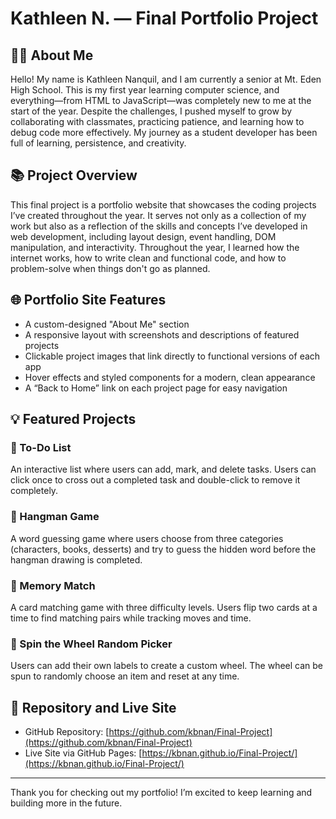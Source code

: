 # Kathleen N. — Final Portfolio Project

## 👩‍💻 About Me

Hello! My name is Kathleen Nanquil, and I am currently a senior at Mt. Eden High School. This is my first year learning computer science, and everything—from HTML to JavaScript—was completely new to me at the start of the year. Despite the challenges, I pushed myself to grow by collaborating with classmates, practicing patience, and learning how to debug code more effectively. My journey as a student developer has been full of learning, persistence, and creativity.

## 📚 Project Overview

This final project is a portfolio website that showcases the coding projects I’ve created throughout the year. It serves not only as a collection of my work but also as a reflection of the skills and concepts I’ve developed in web development, including layout design, event handling, DOM manipulation, and interactivity. Throughout the year, I learned how the internet works, how to write clean and functional code, and how to problem-solve when things don't go as planned.

## 🌐 Portfolio Site Features

- A custom-designed "About Me" section
- A responsive layout with screenshots and descriptions of featured projects
- Clickable project images that link directly to functional versions of each app
- Hover effects and styled components for a modern, clean appearance
- A “Back to Home” link on each project page for easy navigation

## 💡 Featured Projects

### 📝 To-Do List
An interactive list where users can add, mark, and delete tasks. Users can click once to cross out a completed task and double-click to remove it completely.

### 🎯 Hangman Game
A word guessing game where users choose from three categories (characters, books, desserts) and try to guess the hidden word before the hangman drawing is completed.

### 🧠 Memory Match
A card matching game with three difficulty levels. Users flip two cards at a time to find matching pairs while tracking moves and time.

### 🎡 Spin the Wheel Random Picker
Users can add their own labels to create a custom wheel. The wheel can be spun to randomly choose an item and reset at any time.

## 📁 Repository and Live Site

- GitHub Repository: [https://github.com/kbnan/Final-Project](https://github.com/kbnan/Final-Project)
- Live Site via GitHub Pages: [https://kbnan.github.io/Final-Project/](https://kbnan.github.io/Final-Project/)

---

Thank you for checking out my portfolio! I’m excited to keep learning and building more in the future.
